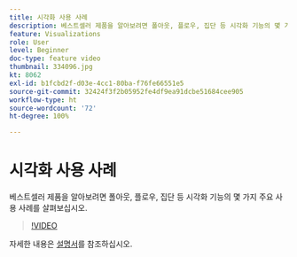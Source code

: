 ```yaml
---
title: 시각화 사용 사례
description: 베스트셀러 제품을 알아보려면 폴아웃, 플로우, 집단 등 시각화 기능의 몇 가지 주요 사용 사례를 살펴보십시오.
feature: Visualizations
role: User
level: Beginner
doc-type: feature video
thumbnail: 334096.jpg
kt: 8062
exl-id: b1fcbd2f-d03e-4cc1-80ba-f76fe66551e5
source-git-commit: 32424f3f2b05952fe4df9ea91dcbe51684cee905
workflow-type: ht
source-wordcount: '72'
ht-degree: 100%

---
```


# 시각화 사용 사례

베스트셀러 제품을 알아보려면 폴아웃, 플로우, 집단 등 시각화 기능의 몇 가지 주요 사용 사례를 살펴보십시오.

>[!VIDEO](https://video.tv.adobe.com/v/334096/?quality=12&learn=on)

자세한 내용은 [설명서](https://experienceleague.adobe.com/docs/data-workbench/using/dashboard/visualizations/visualization-types/c-visualization-types.html?lang=ko)를 참조하십시오.

